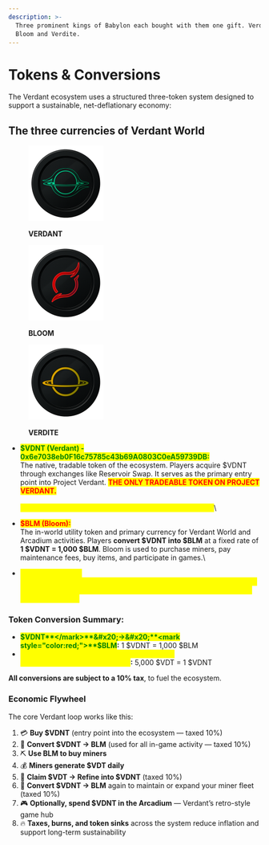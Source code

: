```yaml
---
description: >-
  Three prominent kings of Babylon each bought with them one gift. Verdant,
  Bloom and Verdite.
---
```


# Tokens & Conversions

The Verdant ecosystem uses a structured three-token system designed to support a sustainable, net-deflationary economy:

## The three currencies of Verdant World

<div><figure><img src="../../.gitbook/assets/VDNTcoin.png" alt="" width="150"><figcaption><p><strong>VERDANT</strong></p></figcaption></figure> <figure><img src="../../.gitbook/assets/BloomCoin.png" alt="" width="150"><figcaption><p><strong>BLOOM</strong></p></figcaption></figure> <figure><img src="../../.gitbook/assets/vdtcoin.png" alt="" width="150"><figcaption><p><strong>VERDITE</strong></p></figcaption></figure></div>

* <mark style="color:green;">**$VDNT (Verdant) - 0x6e7038eb0F16c75785c43b69A0803C0eA59739DB:**</mark>\
  The native, tradable token of the ecosystem. Players acquire $VDNT through exchanges like Reservoir Swap. It serves as the primary entry point into Project Verdant. <mark style="color:red;">**THE ONLY TRADEABLE TOKEN ON PROJECT VERDANT.**</mark>\
  \
  <mark style="color:yellow;">**Verdant - $VDNT - has a maximum supply of 21,000,000**</mark>\

* <mark style="color:red;">**$BLM (Bloom):**</mark>\
  The in-world utility token and primary currency for Verdant World and Arcadium activities. Players **convert $VDNT into $BLM** at a fixed rate of **1 $VDNT = 1,000 $BLM**. Bloom is used to purchase miners, pay maintenance fees, buy items, and participate in games.\

* <mark style="color:yellow;">**$VDT (Verdite):**</mark>\
  The rewards token generated daily by miners. **$VDT must be refined back into $VDNT** to be tradable. The conversion rate is **5,000 $VDT = 1 $VDNT**.

### Token Conversion Summary:

* <mark style="color:green;">**$VDNT**</mark>**&#x20;→&#x20;**<mark style="color:red;">**$BLM**</mark>**:** 1 $VDNT = 1,000 $BLM
* <mark style="color:yellow;">**$VDT**</mark>**&#x20;→&#x20;**<mark style="color:green;">**$VDNT**</mark>**:** 5,000 $VDT = 1 $VDNT

**All conversions are subject to a 10% tax**, to fuel the ecosystem.

### Economic Flywheel

The core Verdant loop works like this:

1. 💳 **Buy $VDNT** (entry point into the ecosystem — taxed 10%)
2. 🔄 **Convert $VDNT → BLM** (used for all in-game activity — taxed 10%)
3. ⛏️ **Use BLM to buy miners**
4. 💰 **Miners generate $VDT daily**
5. 🔁 **Claim $VDT → Refine into $VDNT** (taxed 10%)
6. 🔄 **Convert $VDNT → BLM** again to maintain or expand your miner fleet (taxed 10%)
7. 🎮 **Optionally, spend $VDNT in the Arcadium** — Verdant’s retro-style game hub
8. 🔥 **Taxes, burns, and token sinks** across the system reduce inflation and support long-term sustainability
